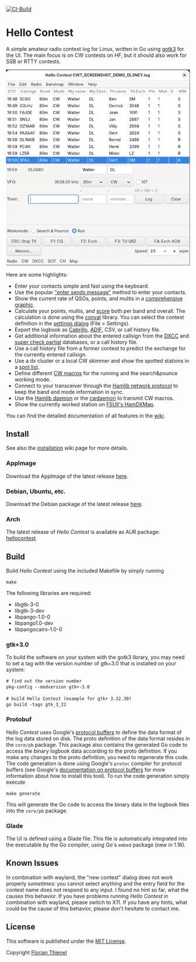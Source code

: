 [![CI-Build](https://github.com/ftl/hellocontest/actions/workflows/ci.yml/badge.svg?branch=master)](https://github.com/ftl/hellocontest/actions/workflows/ci.yml)


# Hello Contest
A simple amateur radio contest log for Linux, written in Go using [gotk3](https://github.com/gotk3) for the UI. The main focus is on CW contests on HF, but it should also work for SSB or RTTY contests.

![main window with qso data](https://github.com/ftl/hellocontest/blob/master/docs/screenshots/main_window_filled.png?raw=true)

Here are some highlights:
* Enter your contacts simple and fast using the keyboard.
* Use the popular ["enter sends message"](https://github.com/ftl/hellocontest/wiki/Main-Window#enter-sends-message-aka-esm) method to enter your contacts.
* Show the current rate of QSOs, points, and multis in a [comprehensive graphic](https://github.com/ftl/hellocontest/wiki/QSO-Rate).
* Calculate your points, multis, and [score](https://github.com/ftl/hellocontest/wiki/Score) both per band and overall. The calculation is done using the [conval](https://github.com/ftl/conval) library. You can select the contest definition in the [settings dialog](https://github.com/ftl/hellocontest/wiki/Contest-Settings) (File > Settings).
* Export the logbook as [Cabrillo](https://wwrof.org/cabrillo/), [ADIF](http://adif.org), CSV, or call history file.
* Get additional information about the entered callsign from the [DXCC](http://www.country-files.com) and [super check partial](http://supercheckpartial.com) databases, or a call history file.
* Use a call history file from a former contest to predict the exchange for the currently entered callsign.
* Use a dx cluster or a local CW skimmer and show the spotted stations in a [spot list](https://github.com/ftl/hellocontest/wiki/Spots).
* Define different [CW macros](https://github.com/ftl/hellocontest/wiki/Main-Window#cw-macros) for the running and the search&pounce working mode.
* Connect to your transceiver through the [Hamlib network protocol](https://github.com/Hamlib/Hamlib) to keep the band and mode information in sync.
* Use the [Hamlib daemon](https://github.com/Hamlib/Hamlib) or the [cwdaemon](https://github.com/acerion/cwdaemon) to transmit CW macros.
* Show the currently worked station on [F5UII's HamDXMap](https://dxmap.f5uii.net/).

You can find the detailed documentation of all features in the [wiki](https://github.com/ftl/hellocontest/wiki).

## Install
See also the [installation](https://github.com/ftl/hellocontest/wiki/Installation) wiki page for more details.

### AppImage
Download the AppImage of the latest release [here](https://github.com/ftl/hellocontest/releases/latest/).

### Debian, Ubuntu, etc.
Download the Debian package of the latest release [here](https://github.com/ftl/hellocontest/releases/latest/).

### Arch
The latest release of *Hello Contest* is available as AUR package: [hellocontest](https://aur.archlinux.org/packages/hellocontest).

## Build

Build *Hello Contest* using the included Makefile by simply running

```
make
```

The following libraries are required:

* libgtk-3-0
* libgtk-3-dev
* libpango-1.0-0
* libpango1.0-dev
* libpangocairo-1.0-0

### gtk+3.0
To build the software on your system with the gotk3 library, you may need to set a tag with the version number of gtk+3.0 that is installed on your system:

```
# find out the version number
pkg-config --modversion gtk+-3.0

# build Hello Contest (example for gtk+ 3.22.30)
go build -tags gtk_3_22
```

### Protobuf
*Hello Contest* uses Google's [protocol buffers](https://developers.google.com/protocol-buffers/) to define the data format of the log data stored on disk. The proto definition of the data format resides in the `core/pb` package. This package also contains the generated Go code to access the binary logbook data according to the proto definition. If you make any changes to the proto definition, you need to regenerate this code. The code generation is done using Google's `protoc` compiler for protocol buffers (see Google's [documentation on protocol buffers](https://developers.google.com/protocol-buffers/) for more information about how to install this tool). To run the code generation simply execute

```
make generate
```

This will generate the Go code to access the binary data in the logbook files into the `core/pb` package.

### Glade
The UI is defined using a Glade file. This file is automatically integrated into the executable by the Go compiler, using Go's `embed` package (new in 1.16).

## Known Issues
In combination with wayland, the "new contest" dialog does not work properly *sometimes*: you cannot select anything and the entry field for the contest name does not respond to any input. I found no hint so far, what the causes this behavior. If you have problems running *Hello Contest* in combination with wayland, please switch to X11. If you have any hints, what could be the cause of this behavior, please don't hesitate to contact me.

## License
This software is published under the [MIT License](https://www.tldrlegal.com/l/mit).

Copyright [Florian Thienel](http://thecodingflow.com/)
